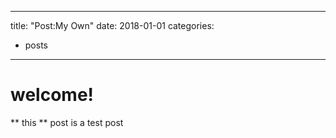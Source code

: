﻿---

title: "Post:My Own"
date: 2018-01-01
categories:

  - posts

---

# welcome!

** this ** post is a test post